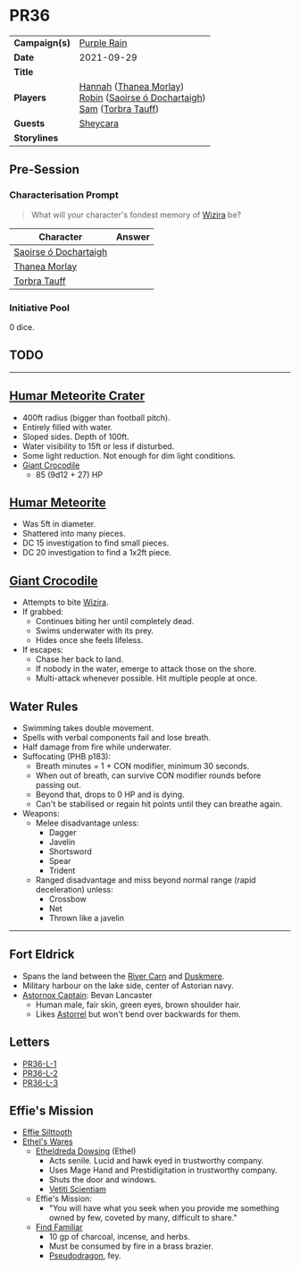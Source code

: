 #  PR36

|||
| --- | --- |
| **Campaign(s)** | [Purple Rain](../../campaigns/C1-purple-rain.md) | session.3
| **Date** | 2021-09-29 |
| **Title** | |
| **Players** | [Hannah](../../players/hannah.md) ([Thanea Morlay](../../characters/thanea-morlay.md))<br>[Robin](../../players/robin.md) ([Saoirse ó Dochartaigh](../../characters/saoirse-o-dochartaigh.md))<br>[Sam](../../players/sam.md) ([Torbra Tauff](../../characters/torbra-tauff.md)) |
| **Guests** | [Sheycara](../../players/sheycara.md) |
| **Storylines** | |

## Pre-Session

### Characterisation Prompt

> What will your character's fondest memory of [Wizira](../../characters/wizira.md) be?

| Character | Answer |
| --- | --- |
| [Saoirse ó Dochartaigh](../../characters/saoirse-o-dochartaigh.md) | | characterisation.1
| [Thanea Morlay](../../characters/thanea-morlay.md) | |
| [Torbra Tauff](../../characters/torbra-tauff.md) | |

### Initiative Pool

0 dice.

## TODO

---

## [Humar Meteorite Crater](../../places/rivers-lakes/humar-meteorite-crater.md)

- 400ft radius (bigger than football pitch).
- Entirely filled with water.
- Sloped sides. Depth of 100ft.
- Water visibility to 15ft or less if disturbed.
- Some light reduction. Not enough for dim light conditions.
- [Giant Crocodile](https://www.dndbeyond.com/monsters/giant-crocodile)
  - 85 (9d12 + 27) HP

## [Humar Meteorite](../../items/meteoric/meteorites/humar-meteorite.md)

- Was 5ft in diameter.
- Shattered into many pieces.
- DC 15 investigation to find small pieces.
- DC 20 investigation to find a 1x2ft piece.

## [Giant Crocodile](https://www.dndbeyond.com/monsters/giant-crocodile)

- Attempts to bite [Wizira](../../characters/wizira.md).
- If grabbed:
  - Continues biting her until completely dead.
  - Swims underwater with its prey.
  - Hides once she feels lifeless.
- If escapes:
  - Chase her back to land.
  - If nobody in the water, emerge to attack those on the shore.
  - Multi-attack whenever possible. Hit multiple people at once.

## Water Rules

- Swimming takes double movement.
- Spells with verbal components fail and lose breath.
- Half damage from fire while underwater.
- Suffocating (PHB p183):
  - Breath minutes = 1 + CON modifier, minimum 30 seconds.
  - When out of breath, can survive CON modifier rounds before passing out.
  - Beyond that, drops to 0 HP and is dying.
  - Can't be stabilised or regain hit points until they can breathe again.
- Weapons:
  - Melee disadvantage unless:
    - Dagger
    - Javelin
    - Shortsword
    - Spear
    - Trident
  - Ranged disadvantage and miss beyond normal range (rapid deceleration) unless:
    - Crossbow
    - Net
    - Thrown like a javelin

---

## Fort Eldrick

- Spans the land between the [River Carn](../../places/rivers-lakes/river-carn.md) and [Duskmere](../../places/rivers-lakes/duskmere.md).
- Military harbour on the lake side, center of Astorian navy.
- [Astornox Captain](../../organisations/astornox/ranks/astornox-captain.md): Bevan Lancaster
  - Human male, fair skin, green eyes, brown shoulder hair.
  - Likes [Astorrel](../../organisations/astorrel/astorrel.md) but won't bend over backwards for them.

## Letters

- [PR36-L-1](../../letters/PR36-L-1.md)
- [PR36-L-2](../../letters/PR36-L-2.md)
- [PR36-L-3](../../letters/PR36-L-3.md)

## Effie's Mission

- [Effie Silttooth](../../characters/effie-silttooth.md)
- [Ethel's Wares](../../places/buildings/shops/ethels-wares.md)
  - [Etheldreda Dowsing](../../characters/etheldreda-dowsing.md) (Ethel)
    - Acts senile. Lucid and hawk eyed in trustworthy company.
    - Uses Mage Hand and Prestidigitation in trustworthy company.
    - Shuts the door and windows.
    - [Vetiti Scientiam](../../organisations/vetiti-scientiam.md)
  - Effie's Mission:
    - "You will have what you seek when you provide me something owned by few, coveted by many, difficult to share."
  - [Find Familiar](https://www.dndbeyond.com/spells/find-familiar)
    - 10 gp of charcoal, incense, and herbs.
    - Must be consumed by fire in a brass brazier.
    - [Pseudodragon](https://www.dndbeyond.com/monsters/pseudodragon), fey.
